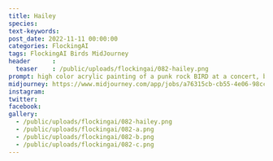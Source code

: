 ```yaml
---
title: Hailey
species: 
text-keywords: 
post_date: 2022-11-11 00:00:00
categories: FlockingAI
tags: FlockingAI Birds MidJourney 
header      :
  teaser    : /public/uploads/flockingai/082-hailey.png
prompt: high color acrylic painting of a punk rock BIRD at a concert, by Lucy Hardie and Tom Doyle and Daniel Nguyen, environment by Mark Ryden, hyper detailed, manga, finely detailed eyes, doe eyes, intricately detailed environment, dynamic color
midjourney: https://www.midjourney.com/app/jobs/a76315cb-cb55-4e06-98cc-671f5ba4a034
instagram: 
twitter: 
facebook: 
gallery: 
  - /public/uploads/flockingai/082-hailey.png
  - /public/uploads/flockingai/082-a.png
  - /public/uploads/flockingai/082-b.png
  - /public/uploads/flockingai/082-c.png
---
```

